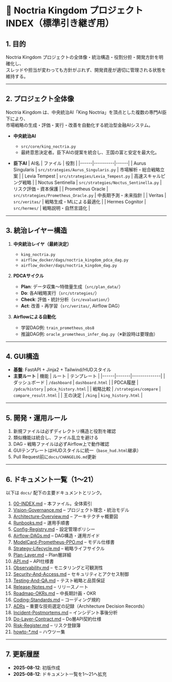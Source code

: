 # 📜 Noctria Kingdom プロジェクト INDEX（標準引き継ぎ用）

## 1. 目的
Noctria Kingdom プロジェクトの全体像・統治構造・役割分担・開発方針を明確化し、  
スレッドや担当が変わっても方針がぶれず、開発資産が適切に管理される状態を維持する。

---

## 2. プロジェクト全体像
Noctria Kingdom は、中央統治AI「King Noctria」を頂点とした複数の専門AI臣下により、  
市場戦略の生成・評価・実行・改善を自動化する統治型金融AIシステム。

- **中央統治AI**  
  - `src/core/king_noctria.py`  
  - 最終意思決定者。臣下AIの提案を統合し、王国の富と安定を最大化。

- **臣下AI**
  | AI名 | ファイル | 役割 |
  |------|----------|------|
  | Aurus Singularis | `src/strategies/Aurus_Singularis.py` | 市場解析・総合戦略立案 |
  | Levia Tempest | `src/strategies/Levia_Tempest.py` | 高速スキャルピング戦略 |
  | Noctus Sentinella | `src/strategies/Noctus_Sentinella.py` | リスク評価・資本保護 |
  | Prometheus Oracle | `src/strategies/Prometheus_Oracle.py` | 中長期予測・未来指針 |
  | Veritas | `src/veritas/` | 戦略生成・MLによる最適化 |
  | Hermes Cognitor | `src/hermes/` | 戦略説明・自然言語化 |

---

## 3. 統治レイヤー構造

1. **中央統治レイヤ（最終決定）**  
   - `king_noctria.py`  
   - `airflow_docker/dags/noctria_kingdom_pdca_dag.py`  
   - `airflow_docker/dags/noctria_kingdom_dag.py`

2. **PDCAサイクル**
   - **Plan**: データ収集〜特徴量生成（`src/plan_data/`）  
   - **Do**: 各AI戦略実行（`src/strategies/`）  
   - **Check**: 評価・統計分析（`src/evaluation/`）  
   - **Act**: 改善・再学習（`src/veritas/`, Airflow DAG）

3. **Airflowによる自動化**
   - 学習DAG例: `train_prometheus_obs8`  
   - 推論DAG例: `oracle_prometheus_infer_dag.py`（※新設時は要理由）

---

## 4. GUI構造
- **基盤**: FastAPI + Jinja2 + Tailwind/HUDスタイル
- **主要ルート**
  | 機能 | ルート | テンプレート |
  |------|-------|--------------|
  | ダッシュボード | `/dashboard` | `dashboard.html` |
  | PDCA履歴 | `/pdca/history` | `pdca_history.html` |
  | 戦略比較 | `/strategies/compare` | `compare_result.html` |
  | 王の決定 | `/king` | `king_history.html` |

---

## 5. 開発・運用ルール
1. 新規ファイルは必ずディレクトリ構造と役割を確認  
2. 類似機能は統合し、ファイル乱立を避ける  
3. DAG・戦略ファイルは必ずAirflow上で動作確認  
4. GUIテンプレートはHUDスタイルに統一（`base_hud.html`継承）  
5. Pull Request前に`docs/CHANGELOG.md`更新

---

## 6. ドキュメント一覧（1〜21）
以下は `docs/` 配下の主要ドキュメントとリンク。

1. [00-INDEX.md](../00_index/00-INDEX.md) – 本ファイル。全体索引  
2. [Vision-Governance.md](../governance/Vision-Governance.md) – プロジェクト理念・統治モデル  
3. [Architecture-Overview.md](../architecture/Architecture-Overview.md) – アーキテクチャ概要図  
4. [Runbooks.md](../operations/Runbooks.md) – 運用手順書  
5. [Config-Registry.md](../operations/Config-Registry.md) – 設定管理ポリシー  
6. [Airflow-DAGs.md](../operations/Airflow-DAGs.md) – DAG構造・運用ガイド  
7. [ModelCard-Prometheus-PPO.md](../models/ModelCard-Prometheus-PPO.md) – モデル仕様書  
8. [Strategy-Lifecycle.md](../models/Strategy-Lifecycle.md) – 戦略ライフサイクル  
9. [Plan-Layer.md](../architecture/Plan-Layer.md) – Plan層詳細  
10. [API.md](../apis/API.md) – API仕様書  
11. [Observability.md](../observability/Observability.md) – モニタリングと可観測性  
12. [Security-And-Access.md](../security/Security-And-Access.md) – セキュリティとアクセス制御  
13. [Testing-And-QA.md](../qa/Testing-And-QA.md) – テスト戦略と品質保証  
14. [Release-Notes.md](../roadmap/Release-Notes.md) – リリースノート  
15. [Roadmap-OKRs.md](../roadmap/Roadmap-OKRs.md) – 中長期計画・OKR  
16. [Coding-Standards.md](../governance/Coding-Standards.md) – コーディング規約  
17. [ADRs](../adrs/) – 重要な技術選定の記録（Architecture Decision Records）  
18. [Incident-Postmortems.md](../incidents/Incident-Postmortems.md) – インシデント事後分析  
19. [Do-Layer-Contract.md](../apis/Do-Layer-Contract.md) – Do層API契約仕様  
20. [Risk-Register.md](../risks/Risk-Register.md) – リスク登録簿  
21. [howto-*.md](../howto/) – ハウツー集

---

## 7. 更新履歴
- **2025-08-12**: 初版作成
- **2025-08-12**: ドキュメント一覧を1〜21へ拡充

